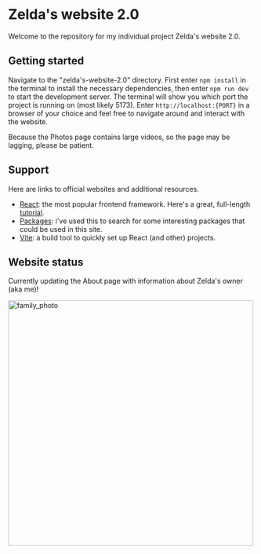 # Zelda's website 2.0

Welcome to the repository for my individual project Zelda's website 2.0.

## Getting started

Navigate to the "zelda's-website-2.0" directory.
First enter `npm install` in the terminal to install the necessary dependencies, then enter `npm run dev` to start the development server. The terminal will show you which port the project is running on (most likely 5173). Enter `http://localhost:{PORT}` in a browser of your choice and feel free to navigate around and interact with the website.

Because the Photos page contains large videos, so the page may be lagging, please be patient.

## Support

Here are links to official websites and additional resources.

- [React](https://react.dev/): the most popular frontend framework. Here's a great, full-length [tutorial](https://scrimba.com/learn/learnreact).
- [Packages](https://www.npmjs.com/package/package): i've used this to search for some interesting packages that could be used in this site.
- [Vite](https://vitejs.dev/): a build tool to quickly set up React (and other) projects.

## Website status

Currently updating the About page with information about Zelda's owner (aka me)!


<img src="https://github.com/gzhenhan/Zelda-s-website-2.0/assets/57628471/27641f0a-f09e-4eb4-89e9-c9e8c1026967" alt="family_photo" width="500">
